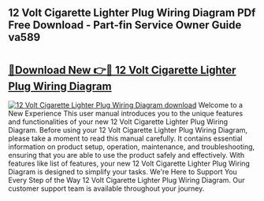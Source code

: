 ## 12 Volt Cigarette Lighter Plug Wiring Diagram PDf Free Download - Part-fin Service Owner Guide va589

# <h2><a href="http://dfubvzr.blite.top/?on=12+Volt+Cigarette+Lighter+Plug+Wiring+Diagram">🔗Download New 👉🔴 12 Volt Cigarette Lighter Plug Wiring Diagram</a></h2>

[![12 Volt Cigarette Lighter Plug Wiring Diagram download](https://i.imgur.com/lujVjoI.png)](http://dfubvzr.blite.top/?on=12+Volt+Cigarette+Lighter+Plug+Wiring+Diagram)
Welcome to a New Experience This user manual introduces you to the unique features and functionalities of your new 12 Volt Cigarette Lighter Plug Wiring Diagram. Before using your 12 Volt Cigarette Lighter Plug Wiring Diagram, please take a moment to read this manual carefully. It contains essential information on product setup, operation, maintenance, and troubleshooting, ensuring that you are able to use the product safely and effectively. With features like list of features, your new 12 Volt Cigarette Lighter Plug Wiring Diagram is designed to simplify your tasks. We're Here to Support You Every Step of the Way 12 Volt Cigarette Lighter Plug Wiring Diagram. Our customer support team is available throughout your journey.
